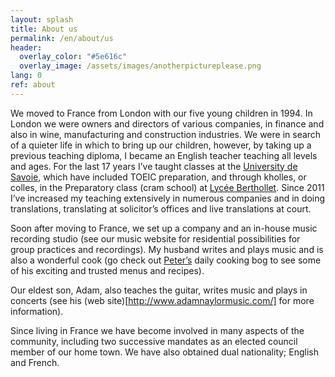 ```yaml
---
layout: splash
title: About us
permalink: /en/about/us
header:
  overlay_color: "#5e616c"
  overlay_image: /assets/images/anotherpictureplease.png
lang: 0
ref: about
---
```


We moved to France from London with our five young children in 1994.  In London we were owners and directors of various companies, in finance and also in wine, manufacturing and construction industries.  We were in search of a quieter life in which to bring up our children, however, by taking up a previous teaching diploma, I became an English teacher teaching all levels and ages.  For the last 17 years I’ve taught classes at the [University de Savoie](https://www.univ-smb.fr/en), which have included TOEIC preparation, and through kholles, or colles, in the Preparatory class (cram school) at [Lycée Berthollet](http://www.ac-grenoble.fr/lycee/berthollet.annecy/).  Since 2011 I’ve increased my teaching extensively in numerous companies and in doing translations, translating at solicitor’s offices and live translations at court.  



Soon after moving to France, we set up a company and an in-house music recording studio (see our music website for residential possibilities for group practices and recordings).  My husband writes and plays music and is also a wonderful cook (go check out [Peter’s](GiezFoodie.github.io) daily cooking bog to see some of his exciting and trusted menus and recipes).


Our eldest son, Adam, also teaches the guitar, writes music and plays in concerts (see his (web site)[http://www.adamnaylormusic.com/] for more information). 


Since living in France we have become involved in many aspects of the community, including two successive mandates as an elected council member of our home town.  We have also obtained dual nationality; English and French.